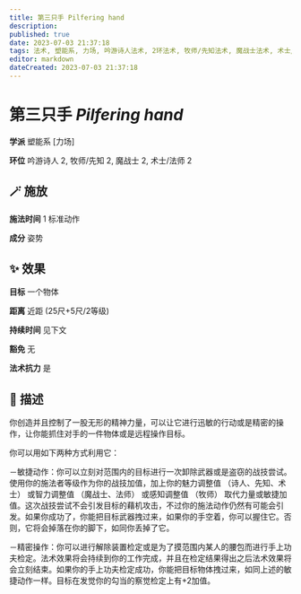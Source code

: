 ```yaml
---
title: 第三只手 Pilfering hand
description: 
published: true
date: 2023-07-03 21:37:18
tags: 法术, 塑能系, 力场, 吟游诗人法术, 2环法术, 牧师/先知法术, 魔战士法术, 术士/法师法术
editor: markdown
dateCreated: 2023-07-03 21:37:18
---
```


# **第三只手** *Pilfering hand*

**学派** 塑能系 \[力场\] 

**环位** 吟游诗人 2, 牧师/先知 2, 魔战士 2, 术士/法师 2

## 🪄 施放

**施法时间** 1 标准动作

**成分** 姿势

## ✨ 效果 

**目标** 一个物体 

**距离** 近距 (25尺+5尺/2等级)  

**持续时间** 见下文 

**豁免** 无

**法术抗力** 是

## 📖 描述

你创造并且控制了一股无形的精神力量，可以让它进行迅敏的行动或是精密的操作，让你能抓住对手的一件物体或是远程操作目标。

你可以用如下两种方式利用它：

－敏捷动作：你可以立刻对范围内的目标进行一次卸除武器或是盗窃的战技尝试。使用你的施法者等级作为你的战技加值，加上你的魅力调整值 （诗人、先知、术士） 或智力调整值 （魔战士、法师） 或感知调整值 （牧师） 取代力量或敏捷加值。这次战技尝试不会引发目标的藉机攻击，不过你的施法动作仍然有可能会引发。如果你成功了，你能把目标武器拽过来，如果你的手空着，你可以握住它。否则，它将会掉落在你的脚下，如同你丢掉了它。

－精密操作：你可以进行解除装置检定或是为了摸范围内某人的腰包而进行手上功夫检定。法术效果将会持续到你的工作完成，并且在检定结果得出之后法术效果将会立刻结束。如果你的手上功夫检定成功，你能把目标物体拽过来，如同上述的敏捷动作一样。目标在发觉你的勾当的察觉检定上有+2加值。
    